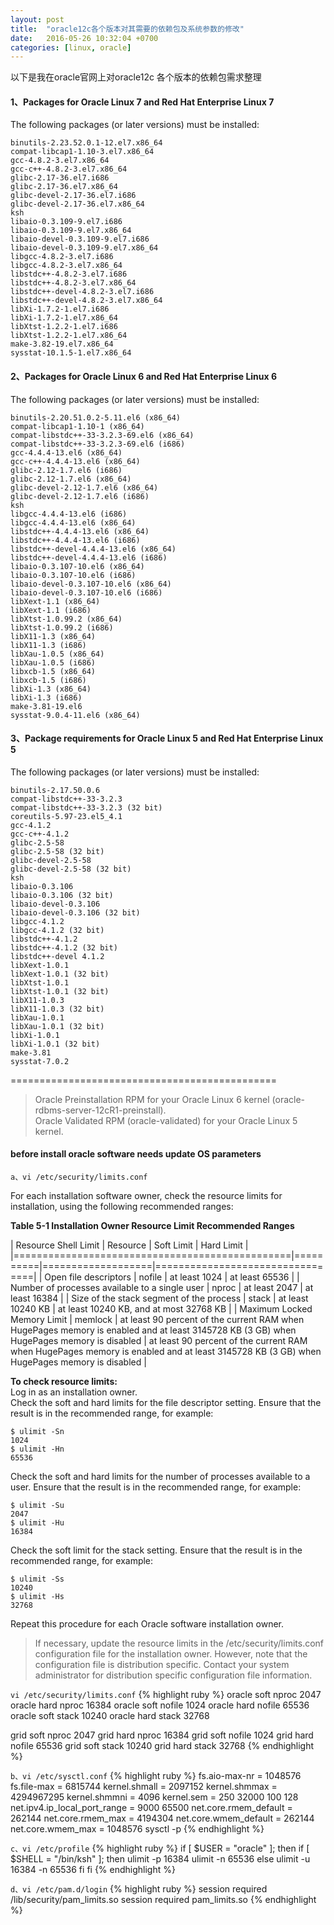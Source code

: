 ```yaml
---
layout: post
title:  "oracle12c各个版本对其需要的依赖包及系统参数的修改"
date:   2016-05-26 10:32:04 +0700
categories: [linux, oracle]
---
```


以下是我在oracle官网上对oracle12c 各个版本的依赖包需求整理

#### 1、Packages for Oracle Linux 7 and Red Hat Enterprise Linux 7  

The following packages (or later versions) must be installed:  

```
binutils-2.23.52.0.1-12.el7.x86_64 
compat-libcap1-1.10-3.el7.x86_64 
gcc-4.8.2-3.el7.x86_64 
gcc-c++-4.8.2-3.el7.x86_64 
glibc-2.17-36.el7.i686 
glibc-2.17-36.el7.x86_64 
glibc-devel-2.17-36.el7.i686 
glibc-devel-2.17-36.el7.x86_64 
ksh
libaio-0.3.109-9.el7.i686 
libaio-0.3.109-9.el7.x86_64 
libaio-devel-0.3.109-9.el7.i686 
libaio-devel-0.3.109-9.el7.x86_64 
libgcc-4.8.2-3.el7.i686 
libgcc-4.8.2-3.el7.x86_64 
libstdc++-4.8.2-3.el7.i686 
libstdc++-4.8.2-3.el7.x86_64 
libstdc++-devel-4.8.2-3.el7.i686 
libstdc++-devel-4.8.2-3.el7.x86_64 
libXi-1.7.2-1.el7.i686 
libXi-1.7.2-1.el7.x86_64 
libXtst-1.2.2-1.el7.i686 
libXtst-1.2.2-1.el7.x86_64 
make-3.82-19.el7.x86_64 
sysstat-10.1.5-1.el7.x86_64 
```

#### 2、Packages for Oracle Linux 6 and Red Hat Enterprise Linux 6  

The following packages (or later versions) must be installed:  

```
binutils-2.20.51.0.2-5.11.el6 (x86_64)
compat-libcap1-1.10-1 (x86_64)
compat-libstdc++-33-3.2.3-69.el6 (x86_64)
compat-libstdc++-33-3.2.3-69.el6 (i686)
gcc-4.4.4-13.el6 (x86_64)
gcc-c++-4.4.4-13.el6 (x86_64)
glibc-2.12-1.7.el6 (i686)
glibc-2.12-1.7.el6 (x86_64)
glibc-devel-2.12-1.7.el6 (x86_64)
glibc-devel-2.12-1.7.el6 (i686)
ksh
libgcc-4.4.4-13.el6 (i686)
libgcc-4.4.4-13.el6 (x86_64)
libstdc++-4.4.4-13.el6 (x86_64)
libstdc++-4.4.4-13.el6 (i686)
libstdc++-devel-4.4.4-13.el6 (x86_64)
libstdc++-devel-4.4.4-13.el6 (i686)
libaio-0.3.107-10.el6 (x86_64)
libaio-0.3.107-10.el6 (i686)
libaio-devel-0.3.107-10.el6 (x86_64)
libaio-devel-0.3.107-10.el6 (i686)
libXext-1.1 (x86_64)
libXext-1.1 (i686)
libXtst-1.0.99.2 (x86_64)
libXtst-1.0.99.2 (i686)
libX11-1.3 (x86_64)
libX11-1.3 (i686)
libXau-1.0.5 (x86_64)
libXau-1.0.5 (i686)
libxcb-1.5 (x86_64)
libxcb-1.5 (i686)
libXi-1.3 (x86_64)
libXi-1.3 (i686)
make-3.81-19.el6
sysstat-9.0.4-11.el6 (x86_64)
```

#### 3、Package requirements for Oracle Linux 5 and Red Hat Enterprise Linux 5  

The following packages (or later versions) must be installed:  

```
binutils-2.17.50.0.6
compat-libstdc++-33-3.2.3
compat-libstdc++-33-3.2.3 (32 bit)
coreutils-5.97-23.el5_4.1
gcc-4.1.2
gcc-c++-4.1.2
glibc-2.5-58
glibc-2.5-58 (32 bit)
glibc-devel-2.5-58
glibc-devel-2.5-58 (32 bit)
ksh
libaio-0.3.106
libaio-0.3.106 (32 bit)
libaio-devel-0.3.106
libaio-devel-0.3.106 (32 bit)
libgcc-4.1.2
libgcc-4.1.2 (32 bit)
libstdc++-4.1.2
libstdc++-4.1.2 (32 bit)
libstdc++-devel 4.1.2
libXext-1.0.1
libXext-1.0.1 (32 bit)
libXtst-1.0.1
libXtst-1.0.1 (32 bit)
libX11-1.0.3
libX11-1.0.3 (32 bit)
libXau-1.0.1
libXau-1.0.1 (32 bit)
libXi-1.0.1
libXi-1.0.1 (32 bit) 
make-3.81
sysstat-7.0.2
```

==============================================  

> Oracle Preinstallation RPM for your Oracle Linux 6 kernel (oracle-rdbms-server-12cR1-preinstall).  
> Oracle Validated RPM (oracle-validated) for your Oracle Linux 5 kernel.  

#### before install oracle software needs update OS parameters

`a、vi /etc/security/limits.conf`

For each installation software owner, check the resource limits for installation, using the following recommended ranges:  

**Table 5-1 Installation Owner Resource Limit Recommended Ranges**  

| Resource Shell Limit	                         | Resource | Soft Limit        | Hard Limit                      |
|================================================|==========|===================|=================================|
| Open file descriptors                          | nofile   | at least 1024     | at least 65536                  |
| Number of processes available to a single user | nproc    | at least 2047     | at least 16384                  |
| Size of the stack segment of the process       | stack    | at least 10240 KB | at least 10240 KB, and at most 32768 KB                                                                                                          |
| Maximum Locked Memory Limit | memlock          | at least 90 percent of the current RAM when HugePages memory is enabled and at least 3145728 KB (3 GB) when HugePages memory is disabled | at least 90 percent of the current RAM when HugePages memory is enabled and at least 3145728 KB (3 GB) when HugePages memory is disabled |

**To check resource limits:**  
Log in as an installation owner.  
Check the soft and hard limits for the file descriptor setting. Ensure that the result is in the recommended range, for example:  

```
$ ulimit -Sn
1024
$ ulimit -Hn
65536
```
Check the soft and hard limits for the number of processes available to a user. Ensure that the result is in the recommended range, for example:  

```
$ ulimit -Su
2047
$ ulimit -Hu
16384
```
Check the soft limit for the stack setting. Ensure that the result is in the recommended range, for example:  

```
$ ulimit -Ss
10240
$ ulimit -Hs
32768
```
Repeat this procedure for each Oracle software installation owner.  

> If necessary, update the resource limits in the /etc/security/limits.conf configuration file for the installation owner. However, note that the configuration file is distribution specific. Contact your system administrator for distribution specific configuration file information.  

`vi /etc/security/limits.conf`
{% highlight ruby %}
oracle soft nproc 2047
oracle hard nproc 16384
oracle soft nofile 1024
oracle hard nofile 65536
oracle soft stack 10240
oracle hard stack 32768

grid soft nproc 2047
grid hard nproc 16384
grid soft nofile 1024
grid hard nofile 65536
grid soft stack 10240
grid hard stack 32768
{% endhighlight %}

`b、vi /etc/sysctl.conf`
{% highlight ruby %}
fs.aio-max-nr = 1048576
fs.file-max = 6815744
kernel.shmall = 2097152
kernel.shmmax = 4294967295
kernel.shmmni = 4096
kernel.sem = 250 32000 100 128
net.ipv4.ip_local_port_range = 9000 65500
net.core.rmem_default = 262144
net.core.rmem_max = 4194304
net.core.wmem_default = 262144
net.core.wmem_max = 1048576
sysctl -p
{% endhighlight %}

`c、vi /etc/profile`
{% highlight ruby %}
if [ $USER = "oracle" ]; then 
if [ $SHELL = "/bin/ksh" ]; then 
ulimit -p 16384 
ulimit -n 65536 
else 
ulimit -u 16384 -n 65536 
fi
fi
{% endhighlight %}

`d、vi /etc/pam.d/login`
{% highlight ruby %}
session required /lib/security/pam_limits.so 
session required pam_limits.so
{% endhighlight %}
